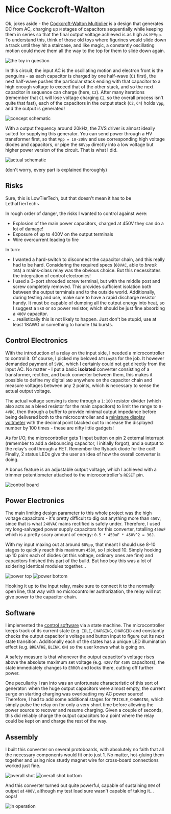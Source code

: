 # Nice Cockcroft-Walton

Ok, jokes aside - the [Cockcroft-Walton Multiplier](https://en.wikipedia.org/wiki/Cockcroft%E2%80%93Walton_generator) is a design that generates DC from AC, charging up `N` stages of capacitors sequentially while keeping them in series so that the final output voltage achieved is as high as `N*Vpp`. To understand this, think of those old toys where figurines would slide down a track until they hit a staircase, and like magic, a constantly oscillating motion could move them all the way to the top for them to slide down again.

![the toy in question](assets/toy.jpg)

In this circuit, the input AC is the oscillating motion and electron front is the penguins - as each capacitor is charged by one half-wave (`C1` first), the next half-wave pushes the particular stack ending with that capacitor to a high enough voltage to exceed that of the other stack, and so the next capacitor in sequence can charge (here, `C2`). After many iterations (remember that `C1` will lose voltage charging `C2`, so the overall process isn't quite that fast), each of the capacitors in the output stack (`C2`, `C4`) holds `Vpp`, and the output is generated!

![concept schematic](assets/cw-schematic.png)

With a output frequency around 20kHz, the ZVS driver is almost ideally suited for supplying this generator. You can send power through a HV transformer first, so that `Vpp = 10-20kV` and use corresponding high voltage diodes and capacitors, or pipe the `60Vpp` directly into a low voltage but higher power version of the circuit. That is what I did.

![actual schematic](assets/schematic.png)

(don't worry, every part is explained thoroughly)

## Risks

Sure, this is LowTierTech, but that doesn't mean it has to be LethalTierTech~

In rough order of danger, the risks I wanted to control against were:
- Explosion of the main power capacitors, charged at 450V they can do a lot of damage!
- Exposure of up to 400V on the output terminals
- Wire overcurrent leading to fire

In turn:
- I wanted a hard-switch to disconnect the capacitor chain, and this really had to be hard. Considering the required specs (`60VAC`, able to *break* `10A`) a mains-class relay was the obvious choice. But this necessitates the integration of control electronics!
- I used a 3-port shrouded screw terminal, but with the middle post and screw completely removed. This provides sufficient isolation both between the output terminals and to the outside world. Additionally, during testing and use, make sure to have a rapid discharge resistor handy. It must be capable of dumping all the output energy into heat, so I suggest a `5kO` or so power resistor, which should be just fine absorbing a `400V` capacitor.
- ...realistically this is not likely to happen. Just don't be stupid, use at least 18AWG or something to handle `10A` bursts.

## Control Electronics

With the introduction of a relay on the input side, I needed a microcontroller to control it. Of course, I picked my beloved `ATtiny85` for the job. It however demanded payment of `5VDC`, which I certainly could not get directly from the input AC. No matter - I put a basic **isolated** converter consisting of a transformer, rectifier, and buck converter between them, this makes it possible to define my digital `GND` anywhere on the capacitor chain and measure voltages between any 2 points, which is necessary to sense the actual output voltage.

The actual voltage sensing is done through a `1:100` resistor divider (which also acts as a bleed resistor for the main capacitors) to limit the range to `0-4VDC`, then through a buffer to provide minimal output impedance before being delivered both to the microcontroller and a [miniature display voltmeter](assets/voltmeter.png) with the decimal point blacked out to increase the displayed number by 100 times - these are nifty little gadgets!

As for I/O, the microcontroller gets 1 input button on pin 2 external interrupt (remember to add a debouncing capacitor, I initially forgot), and a output to the relay's coil through a FET. Remember the flyback diode for the coil! Finally, 2 status LEDs give the user an idea of how the overall converter is doing.

A bonus feature is an adjustable output voltage, which I achieved with a trimmer potentiometer attached to the microcontroller's `RESET` pin.

![control board](assets/control-top.jpg)

## Power Electronics

The main limiting design parameter to this whole project was the high voltage capacitors - it's pretty difficult to dig out anything more than `450V`, since that is what `240VAC` mains rectified is safely under. Therefore, I used my long-salvaged power supply capacitors for this converter, totalling `450uF` which is a pretty scary amount of energy: `0.5 * 450uF * 450V^2 = 36J`.

With my input maxing out at around `60Vpp`, that meant I should use 8-10 stages to quickly reach this maximum `450V`, so I picked 10. Simply hooking up 10 pairs each of diodes (at this voltage, ordinary ones are fine) and capacitors finished this part of the build. But hoo boy this was a lot of soldering identical modules together...

![power top](assets/power-top.jpg)
![power bottom](assets/power-bottom.jpg)

Hooking it up to the input relay, make sure to connect it to the normally open line, that way with no microcontroller authorization, the relay will not give power to the capacitor chain.

## Software

I implemented the [control software](https://github.com/mrcoconuat/cw-voltage-generator) via a state machine. The microcontroller keeps track of its current state (e.g. `IDLE`, `CHARGING`, `CHARGED`) and constantly checks the output capacitor's voltage and button input to figure out its next state transition. Additionally each of the states has a unique LED illumination effect (e.g. `BREATHE`, `BLINK`, `ON`) so the user knows what is going on.

A safety measure is that whenever the output capacitor's voltage rises above the absolute maximum set voltage (e.g. `420V` for `450V` capacitors), the state immediately changes to `ERROR` and locks there, cutting off further power.

One peculiarity I ran into was an unfortunate characteristic of this sort of generator: when the huge output capacitors were almost empty, the current surge on starting charging was overloading my AC power source! Therefore, I had to add some additional stages for `TRICKLE_CHARGING`, which simply pulse the relay on for only a very short time before allowing the power source to recover and resume charging. Given a couple of seconds, this did reliably charge the output capacitors to a point where the relay could be kept on and charge the rest of the way.

## Assembly

I built this converter on several protoboards, with absolutely no faith that all the necessary components would fit onto just 1. No matter, hot-gluing them together and using nice sturdy magnet wire for cross-board connections worked just fine.

![overall shot](assets/board-top.jpg)
![overall shot bottom](assets/board-bottom.jpg)

And this converter turned out quite powerful, capable of sustaining `80W` of output at `400V`, although my test load sure wasn't capable of taking it... oops!

![in operation](assets/in-operation.jpg)